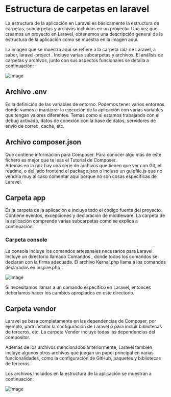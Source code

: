 # Estructura de carpetas en laravel

La estructura de la aplicación en Laravel es básicamente la estructura de carpetas, subcarpetas y archivos incluidos en un proyecto. Una vez que creamos un proyecto en Laravel, obtenemos una descripción general de la estructura de la aplicación como se muestra en la imagen aquí.

La imagen que se muestra aquí se refiere a la carpeta raíz de Laravel, a saber, laravel-project . Incluye varias subcarpetas y archivos. El análisis de carpetas y archivos, junto con sus aspectos funcionales se detalla a continuación:

![Image](https://martamaleyka.github.io/Curso-de-Laravel/Imagenes/esructura.jpg)

## Archivo .env
Es la definición de las variables de entorno. Podemos tener varios entornos donde vamos a mantener la ejecución de la aplicación con varias variables que tengan valores diferentes. Temas como si estamos trabajando con el debug activado, datos de conexión con la base de datos, servidores de envío de correo, caché, etc.
## Archivo composer.json
Que contiene información para Composer. Para conocer algo más de este fichero es mejor que te leas el Tutorial de Composer.<br>
Además en la raíz hay una serie de archivos que tienen que ver con Git, el readme, o del lado frontend el package.json o incluso un gulpfile.js que no vendria muy al caso comentar aquí porque no son cosas específicas de Laravel.
## Carpeta app
Es la carpeta de la aplicación e incluye todo el código fuente del proyecto. Contiene eventos, excepciones y declaración de middleware. La carpeta de la aplicación comprende varias subcarpetas como se explica a continuación:
### Carpeta console
La consola incluye los comandos artesanales necesarios para Laravel. Incluye un directorio llamado Comandos , donde todos los comandos se declaran con la firma adecuada. El archivo Kernal.php llama a los comandos declarados en Inspire.php .

![Image](https://martamaleyka.github.io/Curso-de-Laravel/Imagenes/console.jpg)

Si necesitamos llamar a un comando específico en Laravel, entonces deberíamos hacer los cambios apropiados en este directorio.
## Carpeta vendor
Laravel se basa completamente en las dependencias de Composer, por ejemplo, para instalar la configuración de Laravel o para incluir bibliotecas de terceros, etc. La carpeta Vendor incluye todas las dependencias del compositor.

Además de los archivos mencionados anteriormente, Laravel también incluye algunos otros archivos que juegan un papel principal en varias funcionalidades, como la configuración de GitHub, paquetes y bibliotecas de terceros.

Los archivos incluidos en la estructura de la aplicación se muestran a continuación:

![Image](https://martamaleyka.github.io/Curso-de-Laravel/Imagenes/vendor.jpg)

